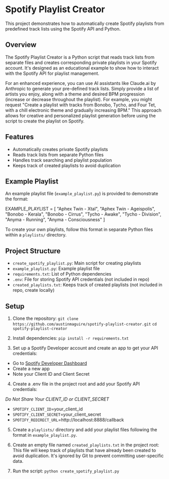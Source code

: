 # Spotify Playlist Creator

This project demonstrates how to automatically create Spotify playlists from predefined track lists using the Spotify API and Python.

## Overview

The Spotify Playlist Creator is a Python script that reads track lists from separate files and creates corresponding private playlists in your Spotify account. It's designed as an educational example to show how to interact with the Spotify API for playlist management.

For an enhanced experience, you can use AI assistants like Claude.ai by Anthropic to generate your pre-defined track lists. Simply provide a list of artists you enjoy, along with a theme and desired BPM progression (increase or decrease throughout the playlist). For example, you might request "Create a playlist with tracks from Bonobo, Tycho, and Four Tet, with a chill electronic theme and gradually increasing BPM." This approach allows for creative and personalized playlist generation before using the script to create the playlist on Spotify.

## Features

- Automatically creates private Spotify playlists
- Reads track lists from separate Python files
- Handles track searching and playlist population
- Keeps track of created playlists to avoid duplication

## Example Playlist

An example playlist file (`example_playlist.py`) is provided to demonstrate the format:

EXAMPLE_PLAYLIST = [
    "Aphex Twin - Xtal",
    "Aphex Twin - Ageispolis",
    "Bonobo - Kerala",
    "Bonobo - Cirrus",
    "Tycho - Awake",
    "Tycho - Division",
    "Anyma - Running",
    "Anyma - Consciousness"
]

To create your own playlists, follow this format in separate Python files within a `playlists/` directory.

## Project Structure

- `create_spotify_playlist.py`: Main script for creating playlists
- `example_playlist.py`: Example playlist file
- `requirements.txt`: List of Python dependencies
- `.env`: File for storing Spotify API credentials (not included in repo)
- `created_playlists.txt`: Keeps track of created playlists (not included in repo, create locally)

## Setup

1. Clone the repository:
`git clone https://github.com/austinmaguire/spotify-playlist-creator.git`
`cd spotify-playlist-creator`

2. Install dependencies:
`pip install -r requirements.txt`

3. Set up a Spotify Developer account and create an app to get your API credentials:

- Go to [Spotify Developer Dashboard](https://developer.spotify.com/dashboard/)
- Create a new app
- Note your Client ID and Client Secret


4. Create a .env file in the project root and add your Spotify API credentials: 

*Do Not Share Your CLIENT_ID or CLIENT_SECRET*

- `SPOTIFY_CLIENT_ID`=your_client_id
- `SPOTIFY_CLIENT_SECRET`=your_client_secret
- `SPOTIFY_REDIRECT_URL`=http://localhost:8888/callback

5. Create a `playlists/` directory and add your playlist files following the format in `example_playlist.py`.


6. Create an empty file named `created_playlists.txt` in the project root:
This file will keep track of playlists that have already been created to avoid duplication. It's ignored by Git to prevent committing user-specific data.

7. Run the script: `python create_spotify_playlist.py`


